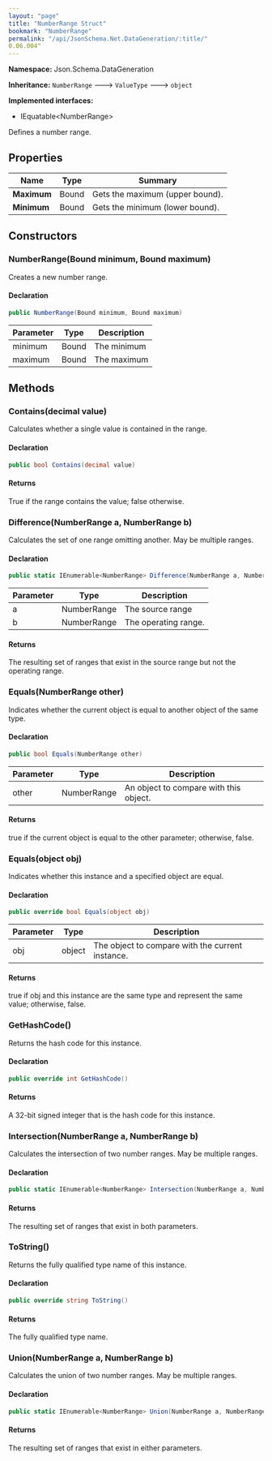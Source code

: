 ```yaml
---
layout: "page"
title: "NumberRange Struct"
bookmark: "NumberRange"
permalink: "/api/JsonSchema.Net.DataGeneration/:title/"
0.06.004"
---
```

**Namespace:** Json.Schema.DataGeneration

**Inheritance:**
`NumberRange`
 🡒 
`ValueType`
 🡒 
`object`

**Implemented interfaces:**

- IEquatable\<NumberRange\>

Defines a number range.

## Properties

| Name | Type | Summary |
|---|---|---|
| **Maximum** | Bound | Gets the maximum (upper bound). |
| **Minimum** | Bound | Gets the minimum (lower bound). |

## Constructors

### NumberRange(Bound minimum, Bound maximum)

Creates a new number range.

#### Declaration

```c#
public NumberRange(Bound minimum, Bound maximum)
```

| Parameter | Type | Description |
|---|---|---|
| minimum | Bound | The minimum |
| maximum | Bound | The maximum |


## Methods

### Contains(decimal value)

Calculates whether a single value is contained in the range.

#### Declaration

```c#
public bool Contains(decimal value)
```


#### Returns

True if the range contains the value; false otherwise.

### Difference(NumberRange a, NumberRange b)

Calculates the set of one range omitting another.  May be multiple ranges.

#### Declaration

```c#
public static IEnumerable<NumberRange> Difference(NumberRange a, NumberRange b)
```

| Parameter | Type | Description |
|---|---|---|
| a | NumberRange | The source range |
| b | NumberRange | The operating range. |


#### Returns

The resulting set of ranges that exist in the source range but not the operating range.

### Equals(NumberRange other)

Indicates whether the current object is equal to another object of the same type.

#### Declaration

```c#
public bool Equals(NumberRange other)
```

| Parameter | Type | Description |
|---|---|---|
| other | NumberRange | An object to compare with this object. |


#### Returns

true if the current object is equal to the <paramref name="other">other</paramref> parameter; otherwise, false.

### Equals(object obj)

Indicates whether this instance and a specified object are equal.

#### Declaration

```c#
public override bool Equals(object obj)
```

| Parameter | Type | Description |
|---|---|---|
| obj | object | The object to compare with the current instance. |


#### Returns

true if <paramref name="obj">obj</paramref> and this instance are the same type and represent the same value; otherwise, false.

### GetHashCode()

Returns the hash code for this instance.

#### Declaration

```c#
public override int GetHashCode()
```


#### Returns

A 32-bit signed integer that is the hash code for this instance.

### Intersection(NumberRange a, NumberRange b)

Calculates the intersection of two number ranges.  May be multiple ranges.

#### Declaration

```c#
public static IEnumerable<NumberRange> Intersection(NumberRange a, NumberRange b)
```


#### Returns

The resulting set of ranges that exist in both parameters.

### ToString()

Returns the fully qualified type name of this instance.

#### Declaration

```c#
public override string ToString()
```


#### Returns

The fully qualified type name.

### Union(NumberRange a, NumberRange b)

Calculates the union of two number ranges.  May be multiple ranges.

#### Declaration

```c#
public static IEnumerable<NumberRange> Union(NumberRange a, NumberRange b)
```


#### Returns

The resulting set of ranges that exist in either parameters.

